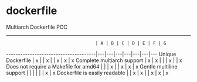 # dockerfile
Multiarch Dockerfile POC

---

                                      | A | B | C | D | E | F | G
--------------------------------------|---|---|---|---|---|---|---
Unique Dockerfile                     | x |   | x |   | x | x | x
Complete multiarch support            | x | x |   |   | x |   | x
Does not require a Makefile for amd64 |   |   | x |   | x | x | x
Gentle multiline support              |   |   |   |   |   | x | x
Dockerfile is easily readable         |   | x | x |   | x | x | x
